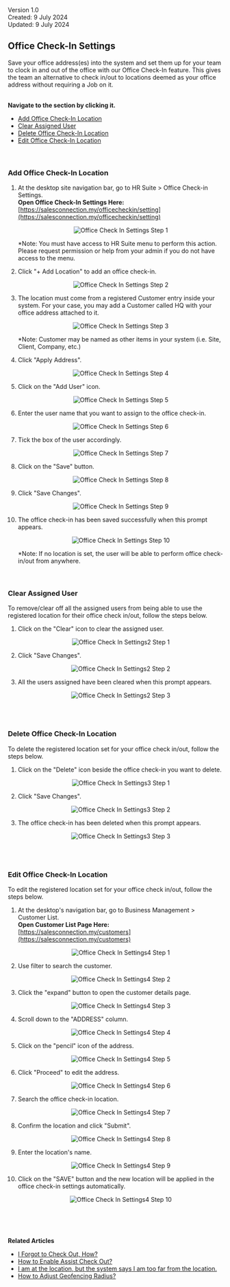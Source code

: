 Version 1.0<br>
Created: 9 July 2024<br>
Updated: 9 July 2024<br>
## Office Check-In Settings

Save your office address(es) into the system and set them up for your team to clock in and out of the office with our Office Check-In feature. This gives the team an alternative to check in/out to locations deemed as your office address without requiring a Job on it.<br><br>

**Navigate to the section by clicking it.**<br>

- [Add Office Check-In Location](#section1)<br>
- [Clear Assigned User](#section2)<br>
- [Delete Office Check-In Location](#section3)<br>
- [Edit Office Check-In Location](#section4)
<br><br><br>

<a id="section1"></a>

### Add Office Check-In Location

1. At the desktop site navigation bar, go to HR Suite > Office Check-in Settings.<br>
   **Open Office Check-In Settings Here:** [https://salesconnection.my/officecheckin/setting](https://salesconnection.my/officecheckin/setting)<br>

   <p align="center">
      <img src="img/Office_Check_In_Settings_Step_1.png" alt="Office Check In Settings Step 1">
   </p>
     
   *Note: You must have access to HR Suite menu to perform this action. Please request permission or help from your admin if you do not have access to the menu.<br>
   
2. Click "+ Add Location" to add an office check-in.

   <p align="center">
      <img src="img/Office_Check_In_Settings_Step_2.png" alt="Office Check In Settings Step 2">
   </p>
  
3. The location must come from a registered Customer entry inside your system. For your case, you may add a Customer called HQ with your office address attached to it.

   <p align="center">
      <img src="img/Office_Check_In_Settings_Step_3.png" alt="Office Check In Settings Step 3">
   </p>

   *Note: Customer may be named as other items in your system (i.e. Site, Client, Company, etc.)<br>
  
4. Click "Apply Address".

   <p align="center">
      <img src="img/Office_Check_In_Settings_Step_4.png" alt="Office Check In Settings Step 4">
   </p>
  
5. Click on the "Add User" icon.

   <p align="center">
      <img src="img/Office_Check_In_Settings_Step_5.png" alt="Office Check In Settings Step 5">
   </p>
  
6. Enter the user name that you want to assign to the office check-in.

   <p align="center">
      <img src="img/Office_Check_In_Settings_Step_6.png" alt="Office Check In Settings Step 6">
   </p>
  
7. Tick the box of the user accordingly.

   <p align="center">
      <img src="img/Office_Check_In_Settings_Step_7.png" alt="Office Check In Settings Step 7">
   </p>
  
8. Click on the "Save" button.

   <p align="center">
      <img src="img/Office_Check_In_Settings_Step_8.png" alt="Office Check In Settings Step 8">
   </p>
  
9. Click "Save Changes".

   <p align="center">
      <img src="img/Office_Check_In_Settings_Step_9.png" alt="Office Check In Settings Step 9">
   </p>
  
10. The office check-in has been saved successfully when this prompt appears.

    <p align="center">
       <img src="img/Office_Check_In_Settings_Step_10.png" alt="Office Check In Settings Step 10">
    </p>

    *Note: If no location is set, the user will be able to perform office check-in/out from anywhere.<br>
    <br><br>

<a id="section2"></a>

### Clear Assigned User
To remove/clear off all the assigned users from being able to use the registered location for their office check in/out, follow the steps below.<br>
1. Click on the "Clear" icon to clear the assigned user.

   <p align="center">
      <img src="img2/Office_Check_In_Settings2_Step_1.png" alt="Office Check In Settings2 Step 1">
   </p>
  
2. Click "Save Changes".

   <p align="center">
      <img src="img2/Office_Check_In_Settings2_Step_2.png" alt="Office Check In Settings2 Step 2">
   </p>
  
3. All the users assigned have been cleared when this prompt appears.

   <p align="center">
      <img src="img2/Office_Check_In_Settings2_Step_3.png" alt="Office Check In Settings2 Step 3">
   </p>
   <br><br>

<a id="section3"></a>

### Delete Office Check-In Location
To delete the registered location set for your office check in/out, follow the steps below.<br>

1. Click on the "Delete" icon beside the office check-in you want to delete.

   <p align="center">
      <img src="img2/Office_Check_In_Settings3_Step_1.png" alt="Office Check In Settings3 Step 1">
   </p>
  
2. Click "Save Changes".

   <p align="center">
      <img src="img2/Office_Check_In_Settings3_Step_2.png" alt="Office Check In Settings3 Step 2">
   </p>
  
3. The office check-in has been deleted when this prompt appears.

   <p align="center">
      <img src="img2/Office_Check_In_Settings3_Step_3.png" alt="Office Check In Settings3 Step 3">
   </p>  
   <br><br>

<a id="section4"></a>

### Edit Office Check-In Location
To edit the registered location set for your office check in/out, follow the steps below.<br>

1. At the desktop's navigation bar, go to Business Management > Customer List.<br>
   **Open Customer List Page Here:** [https://salesconnection.my/customers](https://salesconnection.my/customers)<br>

   <p align="center">
      <img src="img2/Office_Check_In_Settings4_Step_1.png" alt="Office Check In Settings4 Step 1">
   </p>
  
2. Use filter to search the customer.

   <p align="center">
      <img src="img2/Office_Check_In_Settings4_Step_2.png" alt="Office Check In Settings4 Step 2">
   </p>
  
3. Click the "expand" button to open the customer details page.

   <p align="center">
      <img src="img2/Office_Check_In_Settings4_Step_3.png" alt="Office Check In Settings4 Step 3">
   </p>  

4. Scroll down to the "ADDRESS" column.

   <p align="center">
      <img src="img2/Office_Check_In_Settings4_Step_4.png" alt="Office Check In Settings4 Step 4">
   </p>
  
5. Click on the "pencil" icon of the address.

   <p align="center">
      <img src="img2/Office_Check_In_Settings4_Step_5.png" alt="Office Check In Settings4 Step 5">
   </p> 

6. Click "Proceed" to edit the address.

   <p align="center">
      <img src="img2/Office_Check_In_Settings4_Step_6.png" alt="Office Check In Settings4 Step 6">
   </p>  

7. Search the office check-in location.

   <p align="center">
      <img src="img2/Office_Check_In_Settings4_Step_7.png" alt="Office Check In Settings4 Step 7">
   </p
  
8. Confirm the location and click "Submit".

   <p align="center">
      <img src="img2/Office_Check_In_Settings4_Step_8.png" alt="Office Check In Settings4 Step 8">
   </p>

9. Enter the location's name.

   <p align="center">
      <img src="img2/Office_Check_In_Settings4_Step_9.png" alt="Office Check In Settings4 Step 9">
   </p
  
10. Click on the "SAVE" button and the new location will be applied in the office check-in settings automatically.

    <p align="center">
       <img src="img2/Office_Check_In_Settings4_Step_10.png" alt="Office Check In Settings4 Step 10">
    </p>
   <br><br><br>

**Related Articles**
- [I Forgot to Check Out, How?](Assist_Check_Out.md)
- [How to Enable Assist Check Out?](Enable_Assist_Check_Out.md)
- [I am at the location, but the system says I am too far from the location.](Check_In_Address.md)
- [How to Adjust Geofencing Radius?](Adjust_Geofencing_Radius.md)
